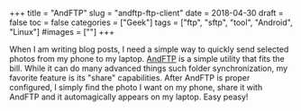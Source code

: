 +++
title = "AndFTP"
slug = "andftp-ftp-client"
date = 2018-04-30
draft = false
toc = false
categories = ["Geek"]
tags = ["ftp", "sftp", "tool", "Android", "Linux"]
#images = [""]
+++

When I am writing blog posts, I need a simple way to quickly send selected photos from my phone to my laptop. [AndFTP](http://www.lysesoft.com/products/andftp/) is a simple utility that fits the bill. While it can do many advanced things such folder synchronization, my favorite feature is its "share" capabilities. After AndFTP is proper configured, I simply find the photo I want on my phone, share it with AndFTP and it automagically appears on my laptop. Easy peasy!
